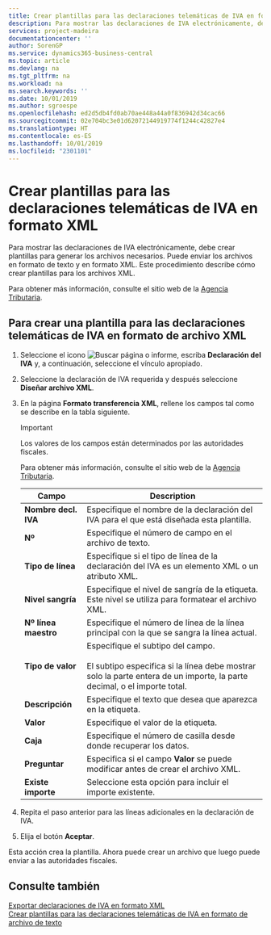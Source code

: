 ```yaml
---
title: Crear plantillas para las declaraciones telemáticas de IVA en formato XML
description: Para mostrar las declaraciones de IVA electrónicamente, debe crear plantillas para generar los archivos necesarios. Puede enviar los archivos en formato de texto y en formato XML. Este procedimiento describe cómo crear plantillas para los archivos XML.
services: project-madeira
documentationcenter: ''
author: SorenGP
ms.service: dynamics365-business-central
ms.topic: article
ms.devlang: na
ms.tgt_pltfrm: na
ms.workload: na
ms.search.keywords: ''
ms.date: 10/01/2019
ms.author: sgroespe
ms.openlocfilehash: ed2d5db4fd0ab70ae448a44a0f836942d34cac66
ms.sourcegitcommit: 02e704bc3e01d62072144919774f1244c42827e4
ms.translationtype: HT
ms.contentlocale: es-ES
ms.lasthandoff: 10/01/2019
ms.locfileid: "2301101"
---
```

# <a name="create-templates-for-telematic-vat-statements-in-xml-file-format"></a>Crear plantillas para las declaraciones telemáticas de IVA en formato XML
Para mostrar las declaraciones de IVA electrónicamente, debe crear plantillas para generar los archivos necesarios. Puede enviar los archivos en formato de texto y en formato XML. Este procedimiento describe cómo crear plantillas para los archivos XML.  

Para obtener más información, consulte el sitio web de la [Agencia Tributaria](https://go.microsoft.com/fwlink/?LinkID=238181).  

## <a name="to-create-a-template-for-vat-statements-in-xml-file-format"></a>Para crear una plantilla para las declaraciones telemáticas de IVA en formato de archivo XML  

1.  Seleccione el icono ![Buscar página o informe](../../media/ui-search/search_small.png "icono Buscar página o informe"), escriba **Declaración del IVA** y, a continuación, seleccione el vínculo apropiado.  
2.  Seleccione la declaración de IVA requerida y después seleccione **Diseñar archivo XML**.  
3.  En la página **Formato transferencia XML**, rellene los campos tal como se describe en la tabla siguiente.  

    > [!IMPORTANT]  
    >  Los valores de los campos están determinados por las autoridades fiscales.  
    >   
    >  Para obtener más información, consulte el sitio web de la [Agencia Tributaria](https://go.microsoft.com/fwlink/?LinkID=238181).  

    |Campo|Description|  
    |---------------------------------|---------------------------------------|  
    |**Nombre decl. IVA**|Especifique el nombre de la declaración del IVA para el que está diseñada esta plantilla.|  
    |**Nº**|Especifique el número de campo en el archivo de texto.|  
    |**Tipo de línea**|Especifique si el tipo de línea de la declaración del IVA es un elemento XML o un atributo XML.|  
    |**Nivel sangría**|Especifique el nivel de sangría de la etiqueta. Este nivel se utiliza para formatear el archivo XML.|  
    |**Nº línea maestro**|Especifique el número de línea de la línea principal con la que se sangra la línea actual.|  
    |**Tipo de valor**|Especifique el subtipo del campo.<br /><br /> El subtipo especifica si la línea debe mostrar solo la parte entera de un importe, la parte decimal, o el importe total.|  
    |**Descripción**|Especifique el texto que desea que aparezca en la etiqueta.|  
    |**Valor**|Especifique el valor de la etiqueta.|  
    |**Caja**|Especifique el número de casilla desde donde recuperar los datos.|  
    |**Preguntar**|Especifica si el campo **Valor** se puede modificar antes de crear el archivo XML.|  
    |**Existe importe**|Seleccione esta opción para incluir el importe existente.|  

4.  Repita el paso anterior para las líneas adicionales en la declaración de IVA.  
5.  Elija el botón **Aceptar**.  

Esta acción crea la plantilla. Ahora puede crear un archivo que luego puede enviar a las autoridades fiscales.  

## <a name="see-also"></a>Consulte también  
 [Exportar declaraciones de IVA en formato XML](how-to-export-vat-statements-in-xml-format.md)   
 [Crear plantillas para las declaraciones telemáticas de IVA en formato de archivo de texto](how-to-create-templates-for-telematic-vat-statements-in-text-file-format.md)
